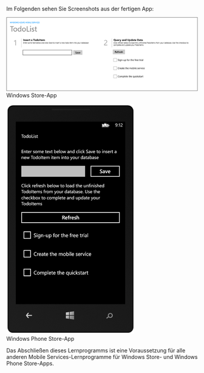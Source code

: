 
Im Folgenden sehen Sie Screenshots aus der fertigen App:

![](./media/mobile-services-windows-universal-get-started/mobile-quickstart-completed.png) <br/>Windows Store-App

![](./media/mobile-services-windows-universal-get-started/mobile-quickstart-completed-wp8.png) <br/>Windows Phone Store-App

Das Abschließen dieses Lernprogramms ist eine Voraussetzung für alle anderen Mobile Services-Lernprogramme für Windows Store- und Windows Phone Store-Apps.

<!---HONumber=July15_HO3-->